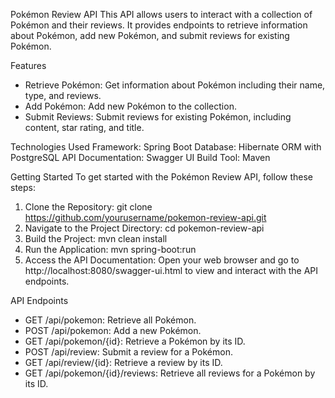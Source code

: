 Pokémon Review API
This API allows users to interact with a collection of Pokémon and their reviews. It provides endpoints to retrieve information about Pokémon, add new Pokémon, and submit reviews for existing Pokémon.

Features
- Retrieve Pokémon: Get information about Pokémon including their name, type, and reviews.
- Add Pokémon: Add new Pokémon to the collection.
- Submit Reviews: Submit reviews for existing Pokémon, including content, star rating, and title.

Technologies Used
Framework: Spring Boot
Database: Hibernate ORM with PostgreSQL
API Documentation: Swagger UI
Build Tool: Maven

Getting Started
To get started with the Pokémon Review API, follow these steps:

1. Clone the Repository: git clone https://github.com/yourusername/pokemon-review-api.git
2. Navigate to the Project Directory: cd pokemon-review-api
3. Build the Project: mvn clean install
4. Run the Application: mvn spring-boot:run
5. Access the API Documentation: Open your web browser and go to http://localhost:8080/swagger-ui.html to view and interact with the API endpoints.

API Endpoints
- GET /api/pokemon: Retrieve all Pokémon.
- POST /api/pokemon: Add a new Pokémon.
- GET /api/pokemon/{id}: Retrieve a Pokémon by its ID.
- POST /api/review: Submit a review for a Pokémon.
- GET /api/review/{id}: Retrieve a review by its ID.
- GET /api/pokemon/{id}/reviews: Retrieve all reviews for a Pokémon by its ID.
  
